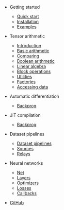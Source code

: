 - Getting started

  - [Quick start](README)
  - [Installation](installation)
  - [Examples](examples)

- Tensor arithmetic

  - [Introduction](tensor/)
  - [Basic arithmetic](tensor/basic-arithmetic)
  - [Comparing](tensor/comparing)
  - [Boolean arithmetic](tensor/boolean-arithmetic)
  - [Linear algebra](tensor/linear-algebra)
  - [Block operations](tensor/block-operations)
  - [Utilities](tensor/utils)
  - [Factories](tensor/factories)
  - [Accessing data](tensor/accessing-data)

- Automatic differentiation

  - [Backprop](autograd/backprop)

- JIT compilation

  - [Backprop](autograd/backprop)

- Dataset pipelines

  - [Dataset pipelines](dataset/)
  - [Sources](dataset/sources)
  - [Relays](dataset/relays)

- Neural networks

  - [Net](net)
  - [Layers](layers)
  - [Optimizers](optimizers)
  - [Losses](optimizers)
  - [Callbacks](callbacks)


- [GitHub](https://github.com/matcha-ai/matcha-engine)
